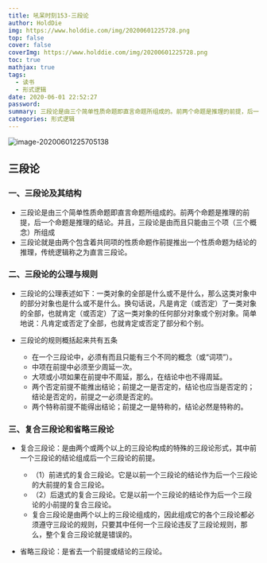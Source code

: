 ```yaml
---
title: 吼呆时刻153-三段论
author: HoldDie
img: https://www.holddie.com/img/20200601225728.png
top: false
cover: false
coverImg: https://www.holddie.com/img/20200601225728.png
toc: true
mathjax: true
tags:
  - 读书
  - 形式逻辑
date: 2020-06-01 22:52:27
password:
summary: 三段论是由三个简单性质命题即直言命题所组成的。前两个命题是推理的前提，后一个命题是推理的结论。
categories: 形式逻辑
---
```


![image-20200601225705138](https://www.holddie.com/img/20200601225728.png)

## 三段论

### 一、三段论及其结构

- 三段论是由三个简单性质命题即直言命题所组成的。前两个命题是推理的前提，后一个命题是推理的结论。并且，三段论是由而且只能由三个项（三个概念）所组成
- 三段论就是由两个包含着共同项的性质命题作前提推出一个性质命题为结论的推理，传统逻辑称之为直言三段论。

### 二、三段论的公理与规则

- 三段论的公理表述如下：一类对象的全部是什么或不是什么，那么这类对象中的部分对象也是什么或不是什么。换句话说，凡是肯定（或否定）了一类对象的全部，也就肯定（或否定）了这一类对象的任何部分对象或个别对象。简单地说：凡肯定或否定了全部，也就肯定或否定了部分和个别。
- 三段论的规则概括起来共有五条

	- 在一个三段论中，必须有而且只能有三个不同的概念（或“词项”）。
	- 中项在前提中必须至少周延一次。
	- 大项或小项如果在前提中不周延，那么，在结论中也不得周延。
	- 两个否定前提不能推出结论；前提之一是否定的，结论也应当是否定的；结论是否定的，前提之一必须是否定的。
	- 两个特称前提不能得出结论；前提之一是特称的，结论必然是特称的。

### 三、复合三段论和省略三段论

- 复合三段论：是由两个或两个以上的三段论构成的特殊的三段论形式，其中前一个三段论的结论组成后一个三段论的前提。

	- （1）前进式的复合三段论。它是以前一个三段论的结论作为后一个三段论的大前提的复合三段论。
	- （2）后退式的复合三段论。它是以前一个三段论的结论作为后一个三段论的小前提的复合三段论。
	- 复合三段论是由两个以上的三段论组成的，因此组成它的各个三段论都必须遵守三段论的规则，只要其中任何一个三段论违反了三段论规则，那么，整个复合三段论就是错误的。

- 省略三段论：是省去一个前提或结论的三段论。